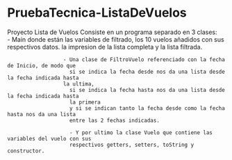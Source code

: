 # PruebaTecnica-ListaDeVuelos
Proyecto Lista de Vuelos
Consiste en un programa separado en 3 clases:	
            - Main donde están las variables de filtrado,
					  los 10 vuelos añadidos con sus respectivos datos.
					  la impresion de la lista completa y la lista filtrada.

					  - Una clase de FiltroVuelo referenciado con la fecha de Inicio, de modo que 
						si se indica la fecha desde nos da una lista desde la fecha indicada hasta
					  la ultima,
						si se indica la fecha hasta nos da una lista desde la fecha indicada hasta 
						la primera
						y si se indican tanto la fecha desde como la fecha hasta nos da una lista 
						entre las 2 fechas indicadas.

						- Y por ultimo la clase Vuelo que contiene las variables del vuelo con sus
						respectivos getters, setters, toString y constructor.
